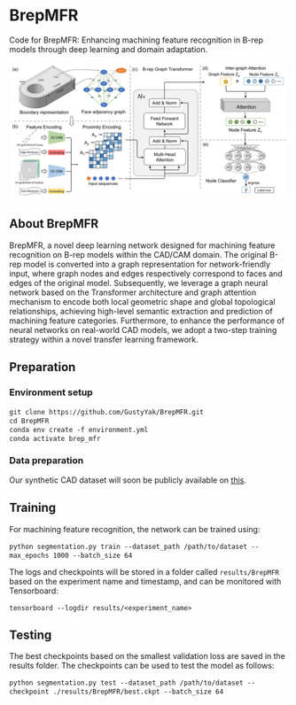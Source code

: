 # BrepMFR

Code for BrepMFR: Enhancing machining feature recognition in B-rep models through deep learning and domain adaptation.

![The network architecture of BrepMFR](docs/img/network_architecture.jpg)

## About BrepMFR

BrepMFR, a novel deep learning network designed for machining feature recognition on B-rep models within the CAD/CAM domain. The original B-rep model is converted into a graph representation for network-friendly input, where graph nodes and edges respectively correspond to faces and edges of the original model. Subsequently, we leverage a graph neural network based on the Transformer architecture and graph attention mechanism to encode both local geometric shape and global topological relationships, achieving high-level semantic extraction and prediction of machining feature categories. Furthermore, to enhance the performance of neural networks on real-world CAD models, we adopt a two-step training strategy within a novel transfer learning framework.

## Preparation

### Environment setup

```
git clone https://github.com/GustyYak/BrepMFR.git
cd BrepMFR
conda env create -f environment.yml
conda activate brep_mfr
```

### Data preparation

Our synthetic CAD dataset will soon be publicly available on [this](https://www.scidb.cn/en/detail?dataSetId=931c088fd44f4d3e82891a5180f10d90).

## Training

For machining feature recognition, the network can be trained using:
```
python segmentation.py train --dataset_path /path/to/dataset --max_epochs 1000 --batch_size 64
```

The logs and checkpoints will be stored in a folder called `results/BrepMFR` based on the experiment name and timestamp, and can be monitored with Tensorboard:

```
tensorboard --logdir results/<experiment_name>
```

## Testing

The best checkpoints based on the smallest validation loss are saved in the results folder. The checkpoints can be used to test the model as follows:

```
python segmentation.py test --dataset_path /path/to/dataset --checkpoint ./results/BrepMFR/best.ckpt --batch_size 64
```

